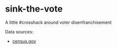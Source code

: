 sink-the-vote
=============

A little #crosshack around voter disenfranchisement

Data sources:
* [census.gov](https://www.census.gov/popest/data/state/asrh/2012/index.html)
